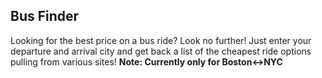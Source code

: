 ## Bus Finder

Looking for the best price on a bus ride?
Look no further! Just enter your departure and arrival city and get back a list of the cheapest ride options pulling from various sites!
**Note: Currently only for Boston<->NYC**
